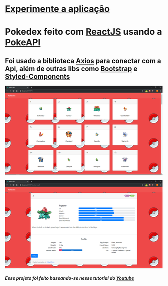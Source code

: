 # [Experimente a aplicação](https://kind-bhabha-0c35b7.netlify.com/#/)

# Pokedex feito com [ReactJS](https://pt-br.reactjs.org/) usando a  [PokeAPI](https://pokeapi.co/)

## Foi usado a biblioteca [Axios](https://www.npmjs.com/package/react-axios) para conectar com a Api, além de outras libs como [Bootstrap](https://www.npmjs.com/package/bootstrap) e [Styled-Components](https://www.npmjs.com/package/styled-components)

![print-tela-home](https://github.com/Marlon-Paulo-da-Silva/pokedex-react/blob/master/Captura%20de%20Tela%20(2).png)

![print-tela-pokemon](https://github.com/Marlon-Paulo-da-Silva/pokedex-react/blob/master/Captura%20de%20Tela%20(3).png)

##### Esse projeto foi feito baseando-se nesse tutorial do [Youtube](https://www.youtube.com/watch?v=XehSJF85F38)
